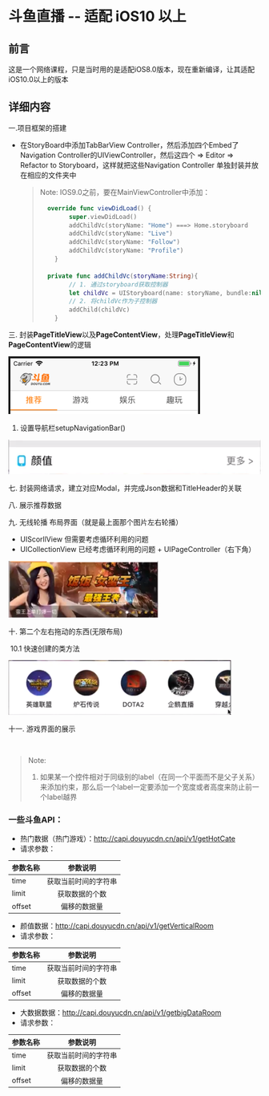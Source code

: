 # 斗鱼直播 -- 适配 iOS10 以上

## 前言

这是一个网络课程，只是当时用的是适配iOS8.0版本，现在重新编译，让其适配iOS10.0以上的版本



## 详细内容

一.项目框架的搭建

* 在StoryBoard中添加TabBarView Controller，然后添加四个Embed了Navigation Controller的UIViewController，然后这四个  => Editor => Refactor to Storyboard，这样就把这些Navigation Controller 单独封装并放在相应的文件夹中

  > Note: IOS9.0之前，要在MainViewController中添加：
  >
  > ```swift
  >   override func viewDidLoad() {
  >         super.viewDidLoad()
  >         addChildVc(storyName: "Home") ===> Home.storyboard 
  >         addChildVc(storyName: "Live")
  >         addChildVc(storyName: "Follow")
  >         addChildVc(storyName: "Profile")
  >     }
  > 
  >   private func addChildVc(storyName:String){
  >         // 1. 通过storyboard获取控制器
  >         let childVc = UIStoryboard(name: storyName, bundle:nil).instantiateInitialViewController()!
  >         // 2. 将childVc作为子控制器
  >         addChild(childVc)
  >     }
  > ```
  >
  >

三. 封装**PageTitleView**以及**PageContentView**，处理**PageTitleView**和**PageContentView**的逻辑

![](./Resource/PageTitleView.png)

1. 设置导航栏setupNavigationBar()

![image-20181116195852227](./Resource/自定义HEADER.png)



七. 封装网络请求，建立对应Modal，并完成Json数据和TitleHeader的关联

八. 展示推荐数据

九. 无线轮播 布局界面（就是最上面那个图片左右轮播）

* UIScorllView 但需要考虑循环利用的问题
* UICollectionView 已经考虑循环利用的问题 + UIPageController（右下角）

![image-20181118145138256](./Resource/无限轮播.png)

十. 第二个左右拖动的东西(无限布局)

​	10.1 快速创建的类方法

![image-20181118233102679](./Resource/无限布局.png)



十一. 游戏界面的展示

​	



> Note:
>
> 1. 如果某一个控件相对于同级别的label（在同一个平面而不是父子关系）来添加约束，那么后一个label一定要添加一个宽度或者高度来防止前一个label越界





### 一些斗鱼API：

* 热门数据（热门游戏）：http://capi.douyucdn.cn/api/v1/getHotCate
* 请求参数：

| 参数名称    | 参数说明 |
| --------   | :----:   |
| time    | 获取当前时间的字符串 |
| limit   | 获取数据的个数 |
| offset  | 偏移的数据量 |



- 颜值数据：http://capi.douyucdn.cn/api/v1/getVerticalRoom
- 请求参数：

| 参数名称 |       参数说明       |
| -------- | :------------------: |
| time     | 获取当前时间的字符串 |
| limit    |    获取数据的个数    |
| offset   |     偏移的数据量     |

- 大数据数据：http://capi.douyucdn.cn/api/v1/getbigDataRoom
- 请求参数：

| 参数名称 |       参数说明       |
| -------- | :------------------: |
| time     | 获取当前时间的字符串 |
| limit    |    获取数据的个数    |
| offset   |     偏移的数据量     |
